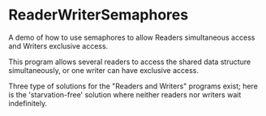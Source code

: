 # ReaderWriterSemaphores
A demo of how to use semaphores to allow Readers simultaneous access and Writers exclusive access.

This program allows several readers to access the shared data structure simultaneously, or one writer can have exclusive access.

Three type of solutions for the "Readers and Writers" programs exist; here is the 'starvation-free' solution where neither readers nor writers wait indefinitely.
